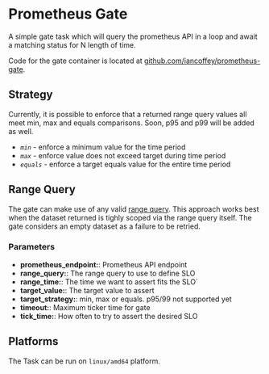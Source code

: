# Prometheus Gate

A simple gate task which will query the prometheus API in a loop and await a matching status for N length of time.

Code for the gate container is located at [github.com/iancoffey/prometheus-gate](https://github.com/iancoffey/prometheus-gate).

## Strategy

Currently, it is possible to enforce that a returned range query values all meet min, max and equals comparisons. Soon, p95 and p99 will be added as well.

- *`min`* - enforce a minimum value for the time period
- *`max`* - enforce value does not exceed target during time period
- *`equals`* - enforce a target equals value for the entire time period

## Range Query

The gate can make use of any valid [range query](https://prometheus.io/docs/prometheus/latest/querying/api/#range-queries). This approach works best when the dataset returned is tighly scoped via the range query itself. The gate considers an empty dataset as a failure to be retried.

### Parameters

* **prometheus_endpoint:**: Prometheus API endpoint
* **range_query:**: The range query to use to define SLO
* **range_time:**: The time we want to assert fits the SLO`
* **target_value:**: The target value to assert
* **target_strategy:**: min, max or equals. p95/99 not supported yet
* **timeout:**: Maximum ticker time for gate
* **tick_time:**: How often to try to assert the desired SLO

## Platforms

The Task can be run on `linux/amd64` platform.
